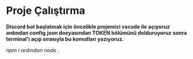 # Proje Çalıştırma

**Discord bot başlatmak için öncelikle projemizi vscode ile açıyoruz ardından config.json dosyasından TOKEN bölümünü dolduruyoruz sonra terminal'i açıp sırasıyla bu komutları yazıyoruz.**

*npm i ardından node .*
